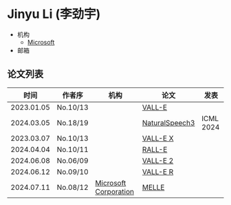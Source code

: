 # Jinyu Li (李劲宇)

- 机构
  - [Microsoft](../Institutions/USA-Microsoft.md)
- 邮箱

## 论文列表

| 时间 | 作者序 | 机构 | 论文 | 发表 |
|:-:|:-:|---|---|---|
| 2023.01.05 | No.10/13 | | [VALL-E](../Models/Speech_LLM/2023.01.05_VALL-E.md) |
| 2024.03.05 | No.18/19 | | [NaturalSpeech3](../Models/Diffusion/2024.03.05_NaturalSpeech3.md) | ICML 2024
| 2023.03.07 | No.10/13 | | [VALL-E X](../Models/Speech_LLM/2023.03.07_VALL-E_X.md) |
| 2024.04.04 | No.10/11 | | [RALL-E](../Models/Speech_LLM/2024.04.04_RALL-E.md) |
| 2024.06.08 | No.06/09 | | [VALL-E 2](../Models/Speech_LLM/2024.06.08_VALL-E2.md) |
| 2024.06.12 | No.09/10 | | [VALL-E R](../Models/Speech_LLM/2024.06.12_VALL-E_R.md) |
| 2024.07.11 | No.08/12 | [Microsoft Corporation](../Institutions/USA-Microsoft.md) | [MELLE](../Models/Speech_LLM/2024.07.11_MELLE.md) |